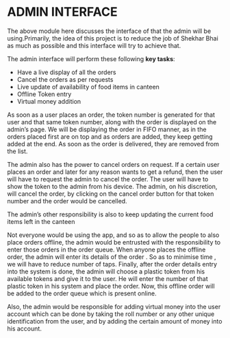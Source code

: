 # ADMIN INTERFACE

The above module here discusses the interface of that the admin will be using.Primarily, the idea of this project is to reduce the job of Shekhar Bhai as much as possible and this interface will try to achieve that.


The admin interface will perform these following **key tasks**:

   - Have a live display of all the orders
   - Cancel the orders as per requests
   - Live update of availability of food items in canteen
   - Offline Token entry
   - Virtual money addition


As soon as a user places an order, the token number is generated for that user and that same token number, along with the order is displayed on the admin’s page. We will be displaying the order in FIFO manner, as in the orders placed first are on top and as orders are added, they keep getting added at the end. As soon as the order is delivered, they are removed from the list. 


The admin also has the power to cancel orders on request. If a certain user places an order and later for any reason wants to get a refund, then the user will have to request the admin to cancel the order. The user will have to show the token to the admin from his device. The admin, on his discretion, will cancel the order, by clicking on the cancel order button for that token number and the order would be cancelled.


The admin’s other responsibility is also to keep updating the current food items left in the canteen


Not everyone would be using the app, and so as to allow the people to also place orders offline, the admin would be entrusted with the responsibility to enter those orders in the order queue. When anyone places the offline order, the admin will enter its details of the order . So as to minimise time , we will have to reduce number of taps. Finally, after the order details entry into the system is done, the admin will choose a plastic token from his available tokens and give it to the user. He will enter the number of that plastic token in his system and place the order. Now, this offline order will be added to the order queue which is present online. 


Also, the admin would be responsible for adding virtual money into the user account which can be done by taking the roll number or any other unique identification from the user, and by adding the certain amount of money into his account.
